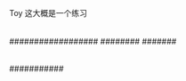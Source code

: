 Toy  这大概是一个练习
####
##
####
#####
######
######
##################
########
#######
######
###########
#####
#####
##
###
#####
##
##
###
##
##
####
###
##
##
##
